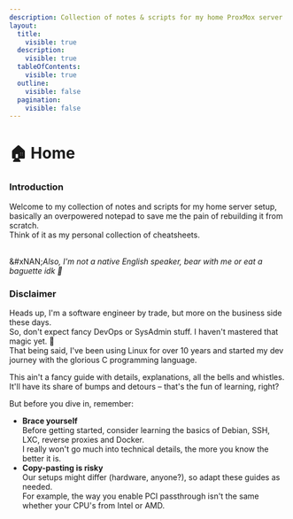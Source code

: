 ```yaml
---
description: Collection of notes & scripts for my home ProxMox server
layout:
  title:
    visible: true
  description:
    visible: true
  tableOfContents:
    visible: true
  outline:
    visible: false
  pagination:
    visible: false
---
```


# 🏠 Home

### Introduction

Welcome to my collection of notes and scripts for my home server setup, basically an overpowered notepad to save me the pain of rebuilding it from scratch.\
Think of it as my personal collection of cheatsheets.

\
&#xNAN;_&#x41;lso, I'm not a native English speaker, bear with me or eat a baguette idk 🥖_

### Disclaimer

Heads up, I'm a software engineer by trade, but more on the business side these days.\
So, don't expect fancy DevOps or SysAdmin stuff. I haven't mastered that magic yet. 🤡\
That being said, I've been using Linux for over 10 years and started my dev journey with the glorious C programming language.

This ain't a fancy guide with details, explanations, all the bells and whistles.\
It'll have its share of bumps and detours – that's the fun of learning, right?

But before you dive in, remember:

* **Brace yourself**\
  Before getting started, consider learning the basics of Debian, SSH, LXC, reverse proxies and Docker.\
  I really won't go much into technical details, the more you know the better it is.
* **Copy-pasting is risky**\
  Our setups might differ (hardware, anyone?), so adapt these guides as needed.\
  For example, the way you enable PCI passthrough isn't the same whether your CPU's from Intel or AMD.

